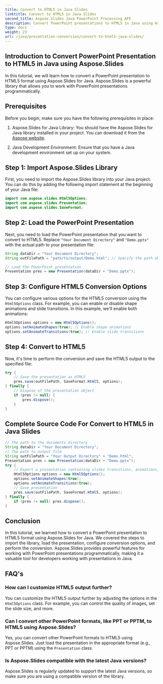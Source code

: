 ```yaml
---
title: Convert to HTML5 in Java Slides
linktitle: Convert to HTML5 in Java Slides
second_title: Aspose.Slides Java PowerPoint Processing API
description: Convert PowerPoint presentations to HTML5 in Java using Aspose.Slides. Learn to automate the conversion process with step-by-step code examples.
type: docs
weight: 23
url: /java/presentation-conversion/convert-to-html5-java-slides/
---
```


## Introduction to Convert PowerPoint Presentation to HTML5 in Java using Aspose.Slides

In this tutorial, we will learn how to convert a PowerPoint presentation to HTML5 format using Aspose.Slides for Java. Aspose.Slides is a powerful library that allows you to work with PowerPoint presentations programmatically.

## Prerequisites

Before you begin, make sure you have the following prerequisites in place:

1. Aspose.Slides for Java Library: You should have the Aspose.Slides for Java library installed in your project. You can download it from the [Aspose website](https://products.aspose.com/slides/java/).

2. Java Development Environment: Ensure that you have a Java development environment set up on your system.

## Step 1: Import Aspose.Slides Library

First, you need to import the Aspose.Slides library into your Java project. You can do this by adding the following import statement at the beginning of your Java file:

```java
import com.aspose.slides.Html5Options;
import com.aspose.slides.Presentation;
import com.aspose.slides.SaveFormat;
```

## Step 2: Load the PowerPoint Presentation

Next, you need to load the PowerPoint presentation that you want to convert to HTML5. Replace `"Your Document Directory"` and `"Demo.pptx"` with the actual path to your presentation file:

```java
String dataDir = "Your Document Directory";
String outFilePath = "path/to/output/Demo.html"; // Specify the path where you want to save the HTML5 output

// Load the PowerPoint presentation
Presentation pres = new Presentation(dataDir + "Demo.pptx");
```

## Step 3: Configure HTML5 Conversion Options

You can configure various options for the HTML5 conversion using the `Html5Options` class. For example, you can enable or disable shape animations and slide transitions. In this example, we'll enable both animations:

```java
Html5Options options = new Html5Options();
options.setAnimateShapes(true); // Enable shape animations
options.setAnimateTransitions(true); // Enable slide transitions
```

## Step 4: Convert to HTML5

Now, it's time to perform the conversion and save the HTML5 output to the specified file:

```java
try {
    // Save the presentation as HTML5
    pres.save(outFilePath, SaveFormat.Html5, options);
} finally {
    // Dispose of the presentation object
    if (pres != null) {
        pres.dispose();
    }
}
```

## Complete Source Code For Convert to HTML5 in Java Slides

```java
// The path to the documents directory
String dataDir = "Your Document Directory";
// The path to output file
String outFilePath = "Your Output Directory" + "Demo.html";
Presentation pres = new Presentation(dataDir + "Demo.pptx");
try {
	// Export a presentation containing slides transitions, animations, and shapes animations to HTML5
	Html5Options options = new Html5Options();
	options.setAnimateShapes(true);
	options.setAnimateTransitions(true);
	// Save presentation
	pres.save(outFilePath, SaveFormat.Html5, options);
} finally {
	if (pres != null) pres.dispose();
}
```

## Conclusion

In this tutorial, we learned how to convert a PowerPoint presentation to HTML5 format using Aspose.Slides for Java. We covered the steps to import the library, load the presentation, configure conversion options, and perform the conversion. Aspose.Slides provides powerful features for working with PowerPoint presentations programmatically, making it a valuable tool for developers working with presentations in Java.

## FAQ's

### How can I customize HTML5 output further?

You can customize the HTML5 output further by adjusting the options in the `Html5Options` class. For example, you can control the quality of images, set the slide size, and more.

### Can I convert other PowerPoint formats, like PPT or PPTM, to HTML5 using Aspose.Slides?

Yes, you can convert other PowerPoint formats to HTML5 using Aspose.Slides. Just load the presentation in the appropriate format (e.g., PPT or PPTM) using the `Presentation` class.

### Is Aspose.Slides compatible with the latest Java versions?

Aspose.Slides is regularly updated to support the latest Java versions, so make sure you are using a compatible version of the library.
